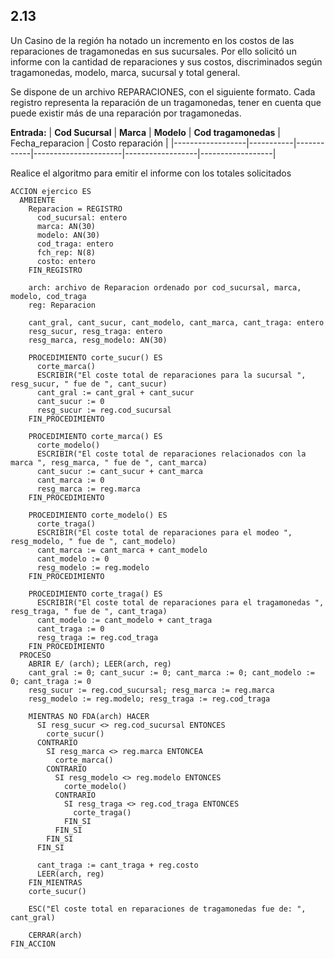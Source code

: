 ## 2.13
Un Casino de la región ha notado un incremento en los costos de las reparaciones de tragamonedas en sus
sucursales. Por ello solicitó un informe con la cantidad de reparaciones y sus costos, discriminados según
tragamonedas, modelo, marca, sucursal y total general.

Se dispone de un archivo REPARACIONES, con el siguiente formato. Cada registro representa la reparación de un
tragamonedas, tener en cuenta que puede existir más de una reparación por tragamonedas.

**Entrada:**
| **Cod Sucursal** | **Marca** | **Modelo** | **Cod tragamonedas** | Fecha_reparacion | Costo reparación |
|------------------|-----------|------------|----------------------|------------------|------------------|

Realice el algoritmo para emitir el informe con los totales solicitados

```
ACCION ejercico ES
  AMBIENTE
    Reparacion = REGISTRO
      cod_sucursal: entero
      marca: AN(30)
      modelo: AN(30)
      cod_traga: entero
      fch_rep: N(8)
      costo: entero
    FIN_REGISTRO

    arch: archivo de Reparacion ordenado por cod_sucursal, marca, modelo, cod_traga
    reg: Reparacion

    cant_gral, cant_sucur, cant_modelo, cant_marca, cant_traga: entero
    resg_sucur, resg_traga: entero
    resg_marca, resg_modelo: AN(30)

    PROCEDIMIENTO corte_sucur() ES
      corte_marca()
      ESCRIBIR("El coste total de reparaciones para la sucursal ", resg_sucur, " fue de ", cant_sucur)
      cant_gral := cant_gral + cant_sucur
      cant_sucur := 0
      resg_sucur := reg.cod_sucursal
    FIN_PROCEDIMIENTO

    PROCEDIMIENTO corte_marca() ES
      corte_modelo()
      ESCRIBIR("El coste total de reparaciones relacionados con la marca ", resg_marca, " fue de ", cant_marca)
      cant_sucur := cant_sucur + cant_marca
      cant_marca := 0
      resg_marca := reg.marca
    FIN_PROCEDIMIENTO

    PROCEDIMIENTO corte_modelo() ES
      corte_traga()
      ESCRIBIR("El coste total de reparaciones para el modeo ", resg_modelo, " fue de ", cant_modelo)
      cant_marca := cant_marca + cant_modelo
      cant_modelo := 0
      resg_modelo := reg.modelo
    FIN_PROCEDIMIENTO

    PROCEDIMIENTO corte_traga() ES
      ESCRIBIR("El coste total de reparaciones para el tragamonedas ", resg_traga, " fue de ", cant_traga)
      cant_modelo := cant_modelo + cant_traga
      cant_traga := 0
      resg_traga := reg.cod_traga
    FIN_PROCEDIMIENTO
  PROCESO
    ABRIR E/ (arch); LEER(arch, reg)
    cant_gral := 0; cant_sucur := 0; cant_marca := 0; cant_modelo := 0; cant_traga := 0
    resg_sucur := reg.cod_sucursal; resg_marca := reg.marca
    resg_modelo := reg.modelo; resg_traga := reg.cod_traga

    MIENTRAS NO FDA(arch) HACER
      SI resg_sucur <> reg.cod_sucursal ENTONCES
        corte_sucur()
      CONTRARIO
        SI resg_marca <> reg.marca ENTONCEA
          corte_marca()
        CONTRARIO
          SI resg_modelo <> reg.modelo ENTONCES
            corte_modelo()
          CONTRARIO
            SI resg_traga <> reg.cod_traga ENTONCES
              corte_traga()
            FIN_SI
          FIN_SI
        FIN_SI
      FIN_SI

      cant_traga := cant_traga + reg.costo
      LEER(arch, reg)
    FIN_MIENTRAS
    corte_sucur()

    ESC("El coste total en reparaciones de tragamonedas fue de: ", cant_gral)

    CERRAR(arch)
FIN_ACCION
```
